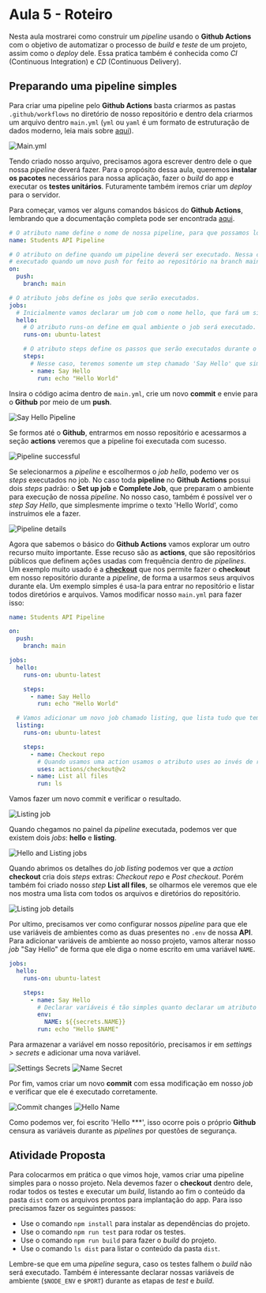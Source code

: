 # Aula 5 - Roteiro

Nesta aula mostrarei como construir um _pipeline_ usando o **Github Actions** com o objetivo de automatizar o processo de _build_ e _teste_ de um projeto, assim como o _deploy_ dele. Essa pratica também é conhecida como _CI_ (Continuous Integration) e _CD_ (Continuous Delivery).

## Preparando uma pipeline simples

Para criar uma pipeline pelo **Github Actions** basta criarmos as pastas `.github/workflows` no diretório de nosso repositório e dentro dela criarmos um arquivo dentro `main.yml` (`yml` ou `yaml` é um formato de estruturação de dados moderno, leia mais sobre [aqui](https://pt.wikipedia.org/wiki/YAML)).

![Main.yml](images/1-main-yml.png)

Tendo criado nosso arquivo, precisamos agora escrever dentro dele o que nossa _pipeline_ deverá fazer. Para o propósito dessa aula, queremos **instalar os pacotes** necessários para nossa aplicação, fazer o _build_ do app e executar os **testes unitários**. Futuramente também iremos criar um _deploy_ para o servidor.

Para começar, vamos ver alguns comandos básicos do **Github Actions**, lembrando que a documentação completa pode ser encontrada [aqui](https://docs.github.com/en/actions).

```yaml
# O atributo name define o nome de nossa pipeline, para que possamos localizá-la no gitHub.
name: Students API Pipeline

# O atributo on define quando um pipeline deverá ser executado. Nessa caso precisamos que ele seja
# executado quando um novo push for feito ao repositório na branch main
on:
  push:
    branch: main

# O atributo jobs define os jobs que serão executados.
jobs:
  # Inicialmente vamos declarar um job com o nome hello, que fará um simples 'hello world'
  hello:
    # O atributo runs-on define em qual ambiente o job será executado. Nesse caso usaremos um ambiente Ubuntu
    runs-on: ubuntu-latest

    # O atributo steps define os passos que serão executados durante o job.
    steps:
      # Nesse caso, teremos somente um step chamado 'Say Hello' que simplesmente imprimirá o texto 'Hello World'
      - name: Say Hello
        run: echo "Hello World"
```

Insira o código acima dentro de `main.yml`, crie um novo **commit** e envie para o **Github** por meio de um **push**.

![Say Hello Pipeline](images/2-say-hello.png)

Se formos até o **Github**, entrarmos em nosso repositório e acessarmos a seção **actions** veremos que a pipeline foi executada com sucesso.

![Pipeline successful](images/3-pipeline-successful.png)

Se selecionarmos a _pipeline_ e escolhermos o _job hello_, podemo ver os _steps_ executados no job. No caso toda **pipeline** no **Github Actions** possui dois _steps_ padrão: o **Set up job** e **Complete Job**, que preparam o ambiente para execução de nossa _pipeline_. No nosso caso, também é possível ver o _step_ _Say Hello_, que simplesmente imprime o texto 'Hello World', como instruímos ele a fazer.

![Pipeline details](images/4-pipeline-details.png)

Agora que sabemos o básico do **Github Actions** vamos explorar um outro recurso muito importante. Esse recuso são as **actions**, que são repositórios públicos que definem ações usadas com frequência dentro de _pipelines_. Um exemplo muito usado é a [**checkout**](https://github.com/actions/checkout) que nos permite fazer o **checkout** em nosso repositório durante a _pipeline_, de forma a usarmos seus arquivos durante ela.
Um exemplo simples é usa-la para entrar no repositório e listar todos diretórios e arquivos. Vamos modificar nosso `main.yml` para fazer isso:

```yaml
name: Students API Pipeline

on:
  push:
    branch: main

jobs:
  hello:
    runs-on: ubuntu-latest

    steps:
      - name: Say Hello
        run: echo "Hello World"

  # Vamos adicionar um novo job chamado listing, que lista tudo que tem dentro do repositório
  listing:
    runs-on: ubuntu-latest

    steps:
      - name: Checkout repo
        # Quando usamos uma action usamos o atributo uses ao invés de run
        uses: actions/checkout@v2
      - name: List all files
        run: ls
```

Vamos fazer um novo commit e verificar o resultado.

![Listing job](images/5-listing-job.png)

Quando chegamos no painel da _pipeline_ executada, podemos ver que existem dois _jobs_: **hello** e **listing**.

![Hello and Listing jobs](images/6-hello-and-listing.png)

Quando abrimos os detalhes do _job listing_ podemos ver que a _action_ **checkout** cria dois _steps_ extras: _Checkout repo_ e _Post checkout_. Porém também foi criado nosso _step_ **List all files**, se olharmos ele veremos que ele nos mostra uma lista com todos os arquivos e diretórios do repositório.

![Listing job details](images/7-listing-job-details.png)

Por ultimo, precisamos ver como configurar nossos _pipeline_ para que ele use variáveis de ambientes como as duas presentes no `.env` de nossa **API**. Para adicionar variáveis de ambiente ao nosso projeto, vamos alterar nosso _job_ "Say Hello" de forma que ele diga o nome escrito em uma variável `NAME`.

```yaml
jobs:
  hello:
    runs-on: ubuntu-latest

    steps:
      - name: Say Hello
        # Declarar variáveis é tão simples quanto declarar um atributo env e chamar os valores armazenados nos secrets do repositório
        env:
          NAME: ${{secrets.NAME}}
        run: echo "Hello $NAME"
```

Para armazenar a variável em nosso repositório, precisamos ir em _settings > secrets_ e adicionar uma nova variável.

![Settings Secrets](images/8-github-secrets.png)
![Name Secret](images/9-name-variable.png)

Por fim, vamos criar um novo **commit** com essa modificação em nosso _job_ e verificar que ele é executado corretamente.

![Commit changes](images/10-commit-changes.png)
![Hello Name](images/11-hello-name.png)

Como podemos ver, foi escrito 'Hello \*\*\*', isso ocorre pois o próprio **Github** censura as variáveis durante as _pipelines_ por questões de segurança.

## Atividade Proposta

Para colocarmos em prática o que vimos hoje, vamos criar uma pipeline simples para o nosso projeto. Nela devemos fazer o **checkout** dentro dele, rodar todos os testes e executar um _build_, listando ao fim o conteúdo da pasta `dist` com os arquivos prontos para implantação do app. Para isso precisamos fazer os seguintes passos:

- Use o comando `npm install` para instalar as dependências do projeto.
- Use o comando `npm run test` para rodar os testes.
- Use o comando `npm run build` para fazer o _build_ do projeto.
- Use o comando `ls dist` para listar o conteúdo da pasta `dist`.

Lembre-se que em uma _pipeline_ segura, caso os testes falhem o _build_ não será executado. Também é interessante declarar nossas variáveis de ambiente (`$NODE_ENV` e `$PORT`) durante as etapas de _test_ e _build_.
